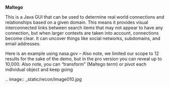 **Maltego**

This is a Java GUI that can be used to determine real world connections and relationships based on a given domain. This means it provides visual interconnected links between search items that may not appear to have any connection, but when larger contexts are taken into account, connections become clear. It can uncover things like social networks, subdomains, and email addresses.

Here is an example using nasa.gov – Also note, we limited our scope to 12 results for the sake of the demo, but in the pro version you can reveal up to 10,000. Also note, you can “transform” \(Maltego term\) or pivot each individual object and keep going

.. image:: \_static/recon/image010.jpg

